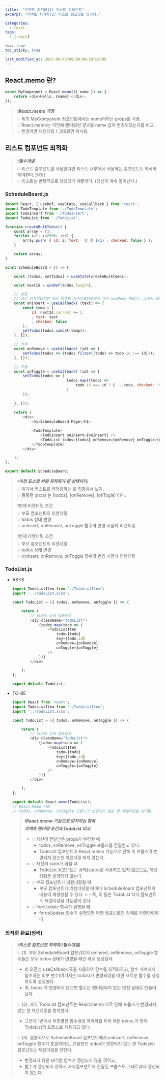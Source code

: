 ```yaml
---
title:  "리액트 최적화(2) 리스트 컴포넌트"
excerpt: "리액트 최적화(2) 리스트 컴포넌트 입니다."

categories:
  - react
tags:
  - [react]

toc: true
toc_sticky: true

last_modified_at: 2023-08-03T09:00:00-18:00:00
---
```


## React.memo 란?
```js
const MyComponent = React.memo(({ name }) => {
    return <div>Hello, {name}!</div>;
});

```  

> ❗***React.memo 과정***  
> 💡 위의 MyComponent 컴포넌트에서는 name이라는 props를 사용.  
> 💡 React.memo는 이전에 렌더링된 결과를 name 값이 변경되었는지를 비교.  
> 💡 변경이면 재랜더링 / 그대로면 재사용.  



## 리스트 컴포넌트 최적화
> ❗***필수개념***  
> 💡 리스트 컴포넌트를 사용한다면 리스트 내부에서 사용하는 컴포넌트도 최적화 해야한다.(권장)  
> 💡 리스트는 반복적으로 생성되기 때문이다. (갱신이 계속 일어난다.)

### ScheduleBoard.js
```js
import React, { useRef, useState, useCallback } from 'react';
import TodoTemplate from './TodoTemplate';
import TodoInsert from './TodoInsert';
import TodoList from './TodoList';

function createBulkTodos() {
    const array = [];
    for(let i=1; i<2500; i++) {
        array.push( { id: i, text: `할 일 ${i}`, checked: false } );
    }

    return array;
}

const ScheduleBoard = () => {

    const [todos, setTodos] = useState(createBulkTodos);

    const nextId = useRef(todos.length);

    // 삽입
    // 갱신 되지지않지만 접근 방법을 자식컴포넌트에서 미리 useMemo 해놨다. 그래서 오버헤드는 없다.
    const onInsert = useCallback( (text) => {
        const temp = {
            id: nextId.current += 1
            , text: text
            , checked: false
        };
        setTodos(todos.concat(temp));
    }, []);

    // 삭제
    const onRemove = useCallback( (id) => {
        setTodos(todos => (todos.filter((todo) => todo.id !== id)));
    }, []);

    // 토글
    const onToggle = useCallback( (id) => {
        setTodos(todos => ( 
                            todos.map((todo) => 
                                todo.id === id ? { ...todo, checked: !todo.checked } : todo,
                            )
        ));
            
    }, []);
    
    return (
        <div>
            <h1>ScheduleBoard Page</h1>

            <TodoTemplate>
                <TodoInsert onInsert={onInsert} />
                <TodoList todos={todos} onRemove={onRemove} onToggle={onToggle} />
            </TodoTemplate>
        </div>

    );
};

export default ScheduleBoard;

```

> ❗***이전 포스팅 처럼 최적화가 된 상태이다.***  
> 💡 여기서 리스트를 렌더링하는 <TodoList /> 를 집중해서 보자.  
> 💡 등록된 props 는 [todos], [onRemove], [onTogle] 이다.  
>   
> ❗현재 리렌더링 조건  
> 💡 부모 컴포넌트의 리렌더링  
> 💡 todos 상태 변경  
> 💡 onInsert, onRemove, onToggle 함수의 변경 시점에 리렌더링  
>  
> ❗현재 리렌더링 조건  
> 💡 부모 컴포넌트의 리렌더링  
> 💡 todos 상태 변경  
> 💡 onInsert, onRemove, onToggle 함수의 변경 시점에 리렌더링  




### TodoList.js

- AS-IS

    ```js
    import TodoListItem from './TodoListItem';
    import '../TodoList.scss';

    const TodoList = ({ todos, onRemove, onToggle }) => {

        return (
            // 리스트 상세 컴포넌트
            <div className="TodoList">
                {todos.map(todo => (
                    <TodoListItem
                        todo={todo}
                        key={todo.id}
                        onRemove={onRemove}
                        onToggle={onToggle}
                    />
                ))}
            </div>

        );
    };

    export default TodoList;
    
    ```

- TO-BE   

    ```js
    import React from 'react';
    import TodoListItem from './TodoListItem';
    import '../TodoList.scss';

    const TodoList = ({ todos, onRemove, onToggle }) => {

        return (
            // 리스트 상세 컴포넌트
            <div className="TodoList">
                {todos.map(todo => (
                    <TodoListItem
                        todo={todo}
                        key={todo.id}
                        onRemove={onRemove}
                        onToggle={onToggle}
                    />
                ))}
            </div>

        );
    };

    export default React.memo(TodoList);  
    // React.Memo 사용
    // todos, onRemove, onToggle 프롭스가 변경되지 않는 한 재렌더링을 방지함.
    
    ```

    > ❗***React.memo 기능으로 방지되는 항목***  
    > ***리액트 렌더링 조건과 TodoList  비교***  
    > - 💡 자신이 전달받은 props가 변경될 때  
    >     - todos, onRemove, onToggle 프롭스를 전달받고 있다.  
    >     - TodoList 컴포넌트가 React.memo 기능으로 인해 위 프롭스가 변경되지 않는한 리랜더링 되지 않는다.  
    > - 💡 자신의 state가 바뀔 때
    >     - TodoList 컴포넌트는 상태(state)를 사용하고 있지 않으므로, 해당 상황은 발생하지 않는다.
    > - 💡 부모 컴포넌트가 리렌더링될 때
    >     - 부모 컴포넌트가 리렌더링될 때마다 ScheduleBoard 컴포넌트의 내용이 재생성될 수 있다.  >     - 즉, 이 말은 TodoList 자식 컴포넌트도 재렌더링될 가능성이 있다.  
    > - 💡 forcUpdate 함수가 실행될 때
    >     - forceUpdate 함수가 실행되면 어떤 컴포넌트던 강제로 리렌더링된다.


### 최적화 완료(정리)
> ❗***리스트 컴포넌트 최적화 (필수개념)***  
> 💡 (1). 부모 ScheduleBoard 컴포넌트의 onInsert, onRemove, onToggle 함수들은 모두 todos 상태가 변경될 때만 새로 생성된다.  
>   - 비 의존성 useCallback 훅을 사용하여 함수를 최적화하고, 함수 내부에서 참조하는 외부 변수(여기서는 todos)가 변경되었을 때만 새로운 함수를 생성하도록 설정했다.
>   - 즉, todos 가 변경되지 않으면 함수는 랜더링되지 않는 멋진 상태로 만들어놨다.
> 
> 💡 (2). 자식 TodoList 컴포넌트는 React.memo 으로 인해 프롭스가 변경되지 않는 한 재렌더링을 방지한다.  
>   - 그런데 1번에서 무분별한 함수생성 최적화를 미리 해둔 todos 가 현재 TodoList의 프롭스로 사용되고 있다.  
>    
> 💡 (3). 결론적으로 ScheduleBoard 컴포넌트에서 onInsert, onRemove, onToggle 함수가 호출되어도, 전달받은 todos가 변경되지 않는 한 TodoList 컴포넌트는 재렌더링을 안한다.
>   - 변경되지 않은 녀석은 함수가 갱신되지 않을 것이고,
>   - 함수가 갱신되지 않아서 자식컴포넌트에 전달된 프롭스도 그대로라서 갱신되지 않는다.


